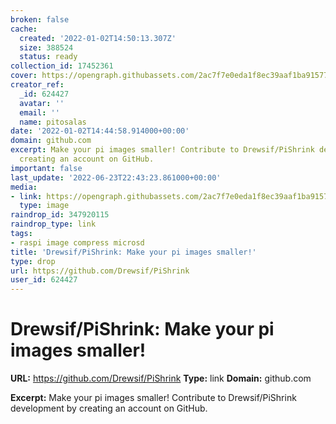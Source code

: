 ```yaml
---
broken: false
cache:
  created: '2022-01-02T14:50:13.307Z'
  size: 388524
  status: ready
collection_id: 17452361
cover: https://opengraph.githubassets.com/2ac7f7e0eda1f8ec39aaf1ba9157732b4443cb38d9c137893a6108c77dadcaa1/Drewsif/PiShrink
creator_ref:
  _id: 624427
  avatar: ''
  email: ''
  name: pitosalas
date: '2022-01-02T14:44:58.914000+00:00'
domain: github.com
excerpt: Make your pi images smaller! Contribute to Drewsif/PiShrink development by
  creating an account on GitHub.
important: false
last_update: '2022-06-23T22:43:23.861000+00:00'
media:
- link: https://opengraph.githubassets.com/2ac7f7e0eda1f8ec39aaf1ba9157732b4443cb38d9c137893a6108c77dadcaa1/Drewsif/PiShrink
  type: image
raindrop_id: 347920115
raindrop_type: link
tags:
- raspi image compress microsd
title: 'Drewsif/PiShrink: Make your pi images smaller!'
type: drop
url: https://github.com/Drewsif/PiShrink
user_id: 624427
---
```


# Drewsif/PiShrink: Make your pi images smaller!

**URL:** https://github.com/Drewsif/PiShrink
**Type:** link
**Domain:** github.com

**Excerpt:** Make your pi images smaller! Contribute to Drewsif/PiShrink development by creating an account on GitHub.
